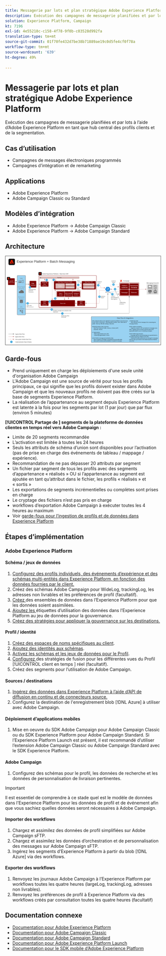 ```yaml
---
title: Messagerie par lots et plan stratégique Adobe Experience Platform
description: Exécution des campagnes de messagerie planifiées et par lots à l’aide d’Adobe Experience Platform en tant que hub central des profils clients et de la segmentation.
solution: Experience Platform, Campaign
kt: 7196
exl-id: 4e55218c-c158-4f78-9f0b-c03528d992fa
translation-type: tm+mt
source-git-commit: 01f70fe432d7be38b71889ae19c0d5fe4cf0f78a
workflow-type: tm+mt
source-wordcount: '639'
ht-degree: 49%

---
```


# Messagerie par lots et plan stratégique Adobe Experience Platform

Exécution des campagnes de messagerie planifiées et par lots à l’aide d’Adobe Experience Platform en tant que hub central des profils clients et de la segmentation.

## Cas d’utilisation

* Campagnes de messages électroniques programmés
* Campagnes d’intégration et de remarketing

## Applications

* Adobe Experience Platform
* Adobe Campaign Classic ou Standard

## Modèles d’intégration

* Adobe Experience Platform → Adobe Campaign Classic
* Adobe Experience Platform → Adobe Campaign Standard

## Architecture

<img src="assets/aepbatch.svg" alt="Architecture de référence pour la messagerie par lots et le schéma directeur Adobe Experience Platform" style="border:1px solid #4a4a4a" />

## Garde-fous

* Prend uniquement en charge les déploiements d&#39;une seule unité d&#39;organisation Adobe Campaign
* L&#39;Adobe Campaign est une source de vérité pour tous les profils principaux, ce qui signifie que les profils doivent exister dans Adobe Campaign et que les nouveaux profils ne doivent pas être créés sur la base de segments Experience Platform.
* La réalisation de l’appartenance au segment depuis Experience Platform est latente à la fois pour les segments par lot (1 par jour) que par flux (environ 5 minutes)

**[!UICONTROL Partage de ] segments de la plateforme de données clientes en temps réel vers Adobe Campaign :**

* Limite de 20 segments recommandée
* L’activation est limitée à toutes les 24 heures
* Seuls les attributs de schéma d’union sont disponibles pour l’activation (pas de prise en charge des événements de tableau / mappage / expérience).
* Recommandation de ne pas dépasser 20 attributs par segment
* Un fichier par segment de tous les profils avec des segments d’appartenance « réalisés » OU si l’appartenance au segment est ajoutée en tant qu’attribut dans le fichier, les profils « réalisés » et « sortis »
* Les exportations de segments incrémentielles ou complètes sont prises en charge
* Le cryptage des fichiers n’est pas pris en charge
* workflows d’exportation Adobe Campaign à exécuter toutes les 4 heures au maximum
* Voir [garde-fous pour l’ingestion de profils et de données dans Experience Platform](https://experienceleague.adobe.com/docs/experience-platform/profile/guardrails.html?lang=fr)

## Étapes d’implémentation

### Adobe Experience Platform

#### Schéma / jeux de données

1. [Configurez des profils individuels, des événements d’expérience et des schémas multi-entités dans Experience Platform, en fonction des données fournies par le client.](https://experienceleague.adobe.com/docs/platform-learn/tutorials/schemas/create-a-schema.html)
1. Créez des schémas Adobe Campaign pour WideLog, trackingLog, les adresses non livrables et les préférences de profil (facultatif).
1. [Créez ](https://experienceleague.adobe.com/docs/platform-learn/tutorials/data-ingestion/create-datasets-and-ingest-data.html) des ensembles de données dans l’Experience Platform pour que les données soient assimilées.
1. [Ajoutez les ](https://experienceleague.adobe.com/docs/platform-learn/tutorials/data-governance/classify-data-using-governance-labels.html) étiquettes d’utilisation des données dans l’Experience Platform au jeu de données pour la gouvernance.
1. [Créez des stratégies pour appliquer la gouvernance sur les destinations.](https://experienceleague.adobe.com/docs/platform-learn/tutorials/data-governance/create-data-usage-policies.html)

#### Profil / identité

1. [Créez des espaces de noms spécifiques au client](https://experienceleague.adobe.com/docs/platform-learn/tutorials/identities/label-ingest-and-verify-identity-data.html).
1. [Ajoutez des identités aux schémas](https://experienceleague.adobe.com/docs/platform-learn/tutorials/identities/label-ingest-and-verify-identity-data.html).
1. [Activez les schémas et les jeux de données pour le Profil](https://experienceleague.adobe.com/docs/platform-learn/tutorials/profiles/bring-data-into-the-real-time-customer-profile.html).
1. [Configurez ](https://experienceleague.adobe.com/docs/platform-learn/tutorials/profiles/create-merge-policies.html) des stratégies de fusion pour les différentes vues du Profil [!UICONTROL  client en temps ] réel (facultatif).
1. Créez des segments pour l’utilisation de Adobe Campaign.

#### Sources / destinations

1. [Ingérez des données dans Experience Platform à l’aide d’API de diffusion en continu et de connecteurs source.](https://experienceleague.adobe.com/?recommended=ExperiencePlatform-D-1-2020.1.dataingestion)
1. Configurez la destination de l&#39;enregistrement blob [!DNL Azure] à utiliser avec Adobe Campaign.

#### Déploiement d’applications mobiles

1. Mise en oeuvre du SDK Adobe Campaign pour Adobe Campaign Classic ou du SDK Experience Platform pour Adobe Campaign Standard. Si l’Experience Platform Launch est présent, il est recommandé d’utiliser l’extension Adobe Campaign Classic ou Adobe Campaign Standard avec le SDK Experience Platform.

#### Adobe Campaign

1. Configurez des schémas pour le profil, les données de recherche et les données de personnalisation de livraison pertinentes.

>[!IMPORTANT]
>
>Il est essentiel de comprendre à ce stade quel est le modèle de données dans l&#39;Experience Platform pour les données de profil et de événement afin que vous sachiez quelles données seront nécessaires à Adobe Campaign.

#### Importer des workflows

1. Chargez et assimilez des données de profil simplifiées sur Adobe Campaign sFTP.
1. Chargez et assimilez les données d’orchestration et de personnalisation des messages sur Adobe Campaign sFTP.
1. Ingérez les segments d’Experience Platform à partir du blob [!DNL Azure] via des workflows.

#### Exporter des workflows

1. Renvoyez les journaux Adobe Campaign à l’Experience Platform par workflows toutes les quatre heures (largeLog, trackingLog, adresses non livrables).
1. Renvoyez les préférences de profil à Experience Platform via des workflows créés par consultation toutes les quatre heures (facultatif)


## Documentation connexe

* [Documentation pour Adobe Experience Platform](https://experienceleague.adobe.com/docs/experience-platform.html?lang=fr)
* [Documentation pour Adobe Campaign Classic](https://experienceleague.adobe.com/docs/campaign-classic.html?lang=fr)
* [Documentation pour Adobe Campaign Standard](https://experienceleague.adobe.com/docs/campaign-standard.html?lang=fr)
* [Documentation pour Adobe Experience Platform Launch](https://experienceleague.adobe.com/docs/launch.html?lang=fr)
* [Documentation pour le SDK mobile d’Adobe Experience Platform](https://experienceleague.adobe.com/docs/mobile.html?lang=fr)
